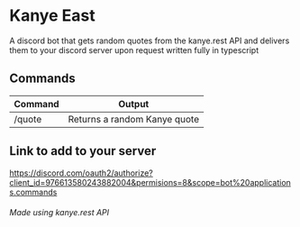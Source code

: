 # Kanye East
A discord bot that gets random quotes from the kanye.rest API and delivers them to your discord server upon request written fully in typescript

## Commands
| Command | Output                       |
|---------|------------------------------|
| /quote  | Returns a random Kanye quote |

## Link to add to your server
https://discord.com/oauth2/authorize?client_id=976613580243882004&permisions=8&scope=bot%20applications.commands

###### Made using kanye.rest API
